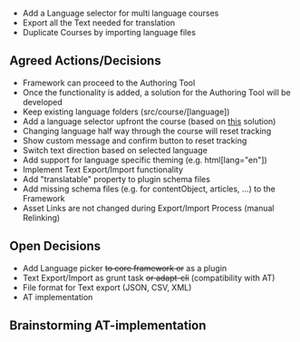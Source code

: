 - Add a Language selector for multi language courses
- Export all the Text needed for translation
- Duplicate Courses by importing language files

## Agreed Actions/Decisions
- Framework can proceed to the Authoring Tool
- Once the functionality is added, a solution for the Authoring Tool will be developed
- Keep existing language folders (src/course/[language])
- Add a language selector upfront the course (based on [this](https://github.com/cgkineo/adapt-languageSelection) solution)
- Changing language half way through the course will reset tracking
- Show custom message and confirm button to reset tracking
- Switch text direction based on selected language
- Add support for language specific theming (e.g. html[lang="en"])
- Implement Text Export/Import functionality
- Add "translatable" property to plugin schema files
- Add missing schema files (e.g. for contentObject, articles, ...) to the Framework
- Asset Links are not changed during Export/Import Process (manual Relinking)

## Open Decisions
- Add Language picker ~~to core framework or~~ as a plugin
- Text Export/Import as grunt task ~~or adapt-cli~~ (compatibility with AT)
- File format for Text export (JSON, CSV, XML)
- AT implementation

## Brainstorming AT-implementation

